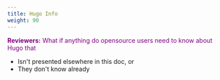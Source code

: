 ```yaml
---
title: Hugo Info
weight: 90
---
```

<span style="color:purple">**Reviewers:** What if anything do opensource users need to know about Hugo that
* Isn't presented elsewhere in this doc, or
* They don't know already</span>
